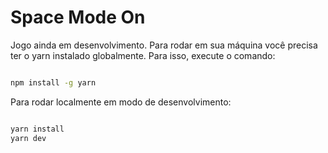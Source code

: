 # Space Mode On

Jogo ainda em desenvolvimento. Para rodar em sua máquina você precisa ter o yarn instalado globalmente. Para isso, execute o comando:

```bash

npm install -g yarn

```

Para rodar localmente em modo de desenvolvimento:

```bash

yarn install
yarn dev

```
